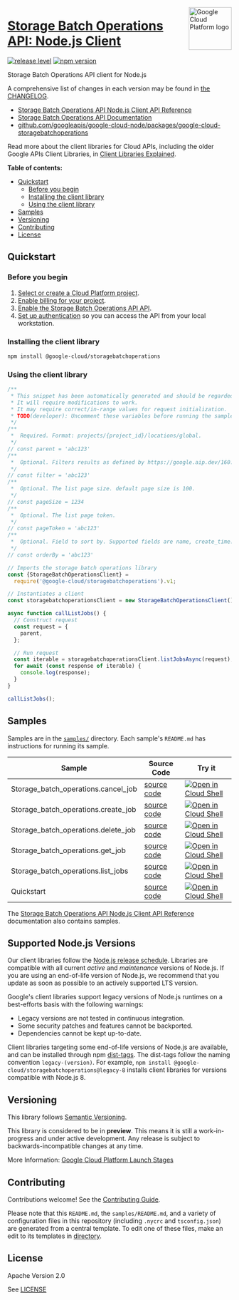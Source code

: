[//]: # "This README.md file is auto-generated, all changes to this file will be lost."
[//]: # "To regenerate it, use `python -m synthtool`."
<img src="https://avatars2.githubusercontent.com/u/2810941?v=3&s=96" alt="Google Cloud Platform logo" title="Google Cloud Platform" align="right" height="96" width="96"/>

# [Storage Batch Operations API: Node.js Client](https://github.com/googleapis/google-cloud-node/tree/main/packages/google-cloud-storagebatchoperations)

[![release level](https://img.shields.io/badge/release%20level-preview-yellow.svg?style=flat)](https://cloud.google.com/terms/launch-stages)
[![npm version](https://img.shields.io/npm/v/@google-cloud/storagebatchoperations.svg)](https://www.npmjs.org/package/@google-cloud/storagebatchoperations)




Storage Batch Operations API client for Node.js


A comprehensive list of changes in each version may be found in
[the CHANGELOG](https://github.com/googleapis/google-cloud-node/tree/main/packages/google-cloud-storagebatchoperations/CHANGELOG.md).

* [Storage Batch Operations API Node.js Client API Reference][client-docs]
* [Storage Batch Operations API Documentation][product-docs]
* [github.com/googleapis/google-cloud-node/packages/google-cloud-storagebatchoperations](https://github.com/googleapis/google-cloud-node/tree/main/packages/google-cloud-storagebatchoperations)

Read more about the client libraries for Cloud APIs, including the older
Google APIs Client Libraries, in [Client Libraries Explained][explained].

[explained]: https://cloud.google.com/apis/docs/client-libraries-explained

**Table of contents:**


* [Quickstart](#quickstart)
  * [Before you begin](#before-you-begin)
  * [Installing the client library](#installing-the-client-library)
  * [Using the client library](#using-the-client-library)
* [Samples](#samples)
* [Versioning](#versioning)
* [Contributing](#contributing)
* [License](#license)

## Quickstart

### Before you begin

1.  [Select or create a Cloud Platform project][projects].
1.  [Enable billing for your project][billing].
1.  [Enable the Storage Batch Operations API API][enable_api].
1.  [Set up authentication][auth] so you can access the
    API from your local workstation.

### Installing the client library

```bash
npm install @google-cloud/storagebatchoperations
```


### Using the client library

```javascript
/**
 * This snippet has been automatically generated and should be regarded as a code template only.
 * It will require modifications to work.
 * It may require correct/in-range values for request initialization.
 * TODO(developer): Uncomment these variables before running the sample.
 */
/**
 *  Required. Format: projects/{project_id}/locations/global.
 */
// const parent = 'abc123'
/**
 *  Optional. Filters results as defined by https://google.aip.dev/160.
 */
// const filter = 'abc123'
/**
 *  Optional. The list page size. default page size is 100.
 */
// const pageSize = 1234
/**
 *  Optional. The list page token.
 */
// const pageToken = 'abc123'
/**
 *  Optional. Field to sort by. Supported fields are name, create_time.
 */
// const orderBy = 'abc123'

// Imports the storage batch operations library
const {StorageBatchOperationsClient} =
  require('@google-cloud/storagebatchoperations').v1;

// Instantiates a client
const storagebatchoperationsClient = new StorageBatchOperationsClient();

async function callListJobs() {
  // Construct request
  const request = {
    parent,
  };

  // Run request
  const iterable = storagebatchoperationsClient.listJobsAsync(request);
  for await (const response of iterable) {
    console.log(response);
  }
}

callListJobs();

```



## Samples

Samples are in the [`samples/`](https://github.com/googleapis/google-cloud-node/tree/main/packages/google-cloud-storagebatchoperations/samples) directory. Each sample's `README.md` has instructions for running its sample.

| Sample                      | Source Code                       | Try it |
| --------------------------- | --------------------------------- | ------ |
| Storage_batch_operations.cancel_job | [source code](https://github.com/googleapis/google-cloud-node/blob/main/packages/google-cloud-storagebatchoperations/samples/generated/v1/storage_batch_operations.cancel_job.js) | [![Open in Cloud Shell][shell_img]](https://console.cloud.google.com/cloudshell/open?git_repo=https://github.com/googleapis/google-cloud-node&page=editor&open_in_editor=packages/google-cloud-storagebatchoperations/samples/generated/v1/storage_batch_operations.cancel_job.js,packages/google-cloud-storagebatchoperations/samples/README.md) |
| Storage_batch_operations.create_job | [source code](https://github.com/googleapis/google-cloud-node/blob/main/packages/google-cloud-storagebatchoperations/samples/generated/v1/storage_batch_operations.create_job.js) | [![Open in Cloud Shell][shell_img]](https://console.cloud.google.com/cloudshell/open?git_repo=https://github.com/googleapis/google-cloud-node&page=editor&open_in_editor=packages/google-cloud-storagebatchoperations/samples/generated/v1/storage_batch_operations.create_job.js,packages/google-cloud-storagebatchoperations/samples/README.md) |
| Storage_batch_operations.delete_job | [source code](https://github.com/googleapis/google-cloud-node/blob/main/packages/google-cloud-storagebatchoperations/samples/generated/v1/storage_batch_operations.delete_job.js) | [![Open in Cloud Shell][shell_img]](https://console.cloud.google.com/cloudshell/open?git_repo=https://github.com/googleapis/google-cloud-node&page=editor&open_in_editor=packages/google-cloud-storagebatchoperations/samples/generated/v1/storage_batch_operations.delete_job.js,packages/google-cloud-storagebatchoperations/samples/README.md) |
| Storage_batch_operations.get_job | [source code](https://github.com/googleapis/google-cloud-node/blob/main/packages/google-cloud-storagebatchoperations/samples/generated/v1/storage_batch_operations.get_job.js) | [![Open in Cloud Shell][shell_img]](https://console.cloud.google.com/cloudshell/open?git_repo=https://github.com/googleapis/google-cloud-node&page=editor&open_in_editor=packages/google-cloud-storagebatchoperations/samples/generated/v1/storage_batch_operations.get_job.js,packages/google-cloud-storagebatchoperations/samples/README.md) |
| Storage_batch_operations.list_jobs | [source code](https://github.com/googleapis/google-cloud-node/blob/main/packages/google-cloud-storagebatchoperations/samples/generated/v1/storage_batch_operations.list_jobs.js) | [![Open in Cloud Shell][shell_img]](https://console.cloud.google.com/cloudshell/open?git_repo=https://github.com/googleapis/google-cloud-node&page=editor&open_in_editor=packages/google-cloud-storagebatchoperations/samples/generated/v1/storage_batch_operations.list_jobs.js,packages/google-cloud-storagebatchoperations/samples/README.md) |
| Quickstart | [source code](https://github.com/googleapis/google-cloud-node/blob/main/packages/google-cloud-storagebatchoperations/samples/quickstart.js) | [![Open in Cloud Shell][shell_img]](https://console.cloud.google.com/cloudshell/open?git_repo=https://github.com/googleapis/google-cloud-node&page=editor&open_in_editor=packages/google-cloud-storagebatchoperations/samples/quickstart.js,packages/google-cloud-storagebatchoperations/samples/README.md) |



The [Storage Batch Operations API Node.js Client API Reference][client-docs] documentation
also contains samples.

## Supported Node.js Versions

Our client libraries follow the [Node.js release schedule](https://github.com/nodejs/release#release-schedule).
Libraries are compatible with all current _active_ and _maintenance_ versions of
Node.js.
If you are using an end-of-life version of Node.js, we recommend that you update
as soon as possible to an actively supported LTS version.

Google's client libraries support legacy versions of Node.js runtimes on a
best-efforts basis with the following warnings:

* Legacy versions are not tested in continuous integration.
* Some security patches and features cannot be backported.
* Dependencies cannot be kept up-to-date.

Client libraries targeting some end-of-life versions of Node.js are available, and
can be installed through npm [dist-tags](https://docs.npmjs.com/cli/dist-tag).
The dist-tags follow the naming convention `legacy-(version)`.
For example, `npm install @google-cloud/storagebatchoperations@legacy-8` installs client libraries
for versions compatible with Node.js 8.

## Versioning

This library follows [Semantic Versioning](http://semver.org/).







This library is considered to be in **preview**. This means it is still a
work-in-progress and under active development. Any release is subject to
backwards-incompatible changes at any time.


More Information: [Google Cloud Platform Launch Stages][launch_stages]

[launch_stages]: https://cloud.google.com/terms/launch-stages

## Contributing

Contributions welcome! See the [Contributing Guide](https://github.com/googleapis/google-cloud-node/blob/main/CONTRIBUTING.md).

Please note that this `README.md`, the `samples/README.md`,
and a variety of configuration files in this repository (including `.nycrc` and `tsconfig.json`)
are generated from a central template. To edit one of these files, make an edit
to its templates in
[directory](https://github.com/googleapis/synthtool).

## License

Apache Version 2.0

See [LICENSE](https://github.com/googleapis/google-cloud-node/blob/main/LICENSE)

[client-docs]: https://cloud.google.com/nodejs/docs/reference/storagebatchoperations/latest
[product-docs]: https://cloud.google.com/storage/docs/batch-operations/overview
[shell_img]: https://gstatic.com/cloudssh/images/open-btn.png
[projects]: https://console.cloud.google.com/project
[billing]: https://support.google.com/cloud/answer/6293499#enable-billing
[enable_api]: https://console.cloud.google.com/flows/enableapi?apiid=storagebatchoperations.googleapis.com
[auth]: https://cloud.google.com/docs/authentication/external/set-up-adc-local

